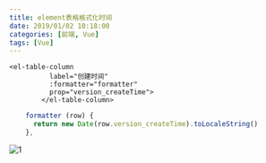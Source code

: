 ```yaml
---
title: element表格格式化时间
date: 2019/01/02 10:18:00
categories: [前端, Vue]
tags: [Vue]
---
```


```vue
<el-table-column
          label="创建时间"
          :formatter="formatter"
          prop="version_createTime">
        </el-table-column>
```

```js
    formatter (row) {
      return new Date(row.version_createTime).toLocaleString()
    },

```

![1](http://img.qizhenjun.com/QQ%E6%88%AA%E5%9B%BE20190102102032.png)